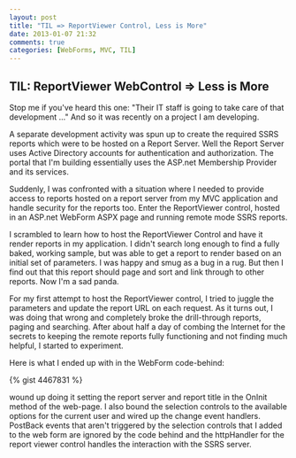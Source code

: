 ```yaml
---
layout: post
title: "TIL => ReportViewer Control, Less is More"
date: 2013-01-07 21:32
comments: true
categories: [WebForms, MVC, TIL]
---
```


## TIL: ReportViewer WebControl => Less is More

Stop me if you've heard this one: "Their IT staff is going to take care of that development ..." And so it was recently on a project I am developing. 

A separate development activity was spun up to create the required SSRS reports which were to be hosted on a Report Server. Well the Report Server uses Active Directory accounts for authentication and authorization. The portal that I'm building essentially uses the ASP.net Membership Provider and its services.

Suddenly, I was confronted with a situation where I needed to provide access to reports hosted on a report server from my MVC application and handle security for the reports too. Enter the ReportViewer control, hosted in an ASP.net WebForm ASPX page and running remote mode SSRS reports. 

I scrambled to learn how to host the ReportViewer Control and have it render reports in my application. I didn't search long enough to find a fully baked, working sample, but was able to get a report to render based on an initial set of parameters. I was happy and smug as a bug in a rug. But then I find out that this report should page and sort and link through to other reports. Now I'm a sad panda.

For my first attempt to host the ReportViewer control, I tried to juggle the parameters and update the report URL on each request. As it turns out, I was doing that wrong and completely broke the drill-through reports, paging and searching. After about half a day of combing the Internet for the secrets to keeping the remote reports fully functioning and not finding much helpful, I started to experiment.

Here is what I ended up with in the WebForm code-behind:


{% gist 4467831 %}

 wound up doing it setting the report server and report title in the OnInit method of the web-page. I also bound the selection controls to the available options for the current user and wired up the change event handlers. PostBack events that aren't triggered by the selection controls that I added to the web form are ignored by the code behind and the httpHandler for the report viewer control handles the interaction with the SSRS server.
